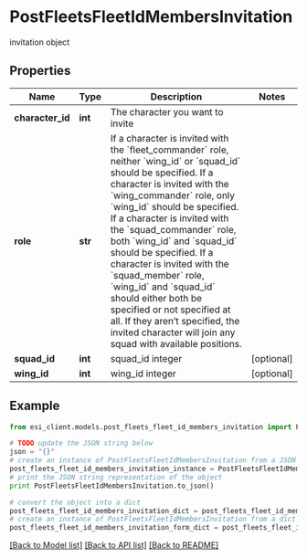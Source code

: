 # PostFleetsFleetIdMembersInvitation

invitation object

## Properties

Name | Type | Description | Notes
------------ | ------------- | ------------- | -------------
**character_id** | **int** | The character you want to invite | 
**role** | **str** | If a character is invited with the &#x60;fleet_commander&#x60; role, neither &#x60;wing_id&#x60; or &#x60;squad_id&#x60; should be specified. If a character is invited with the &#x60;wing_commander&#x60; role, only &#x60;wing_id&#x60; should be specified. If a character is invited with the &#x60;squad_commander&#x60; role, both &#x60;wing_id&#x60; and &#x60;squad_id&#x60; should be specified. If a character is invited with the &#x60;squad_member&#x60; role, &#x60;wing_id&#x60; and &#x60;squad_id&#x60; should either both be specified or not specified at all. If they aren’t specified, the invited character will join any squad with available positions. | 
**squad_id** | **int** | squad_id integer | [optional] 
**wing_id** | **int** | wing_id integer | [optional] 

## Example

```python
from esi_client.models.post_fleets_fleet_id_members_invitation import PostFleetsFleetIdMembersInvitation

# TODO update the JSON string below
json = "{}"
# create an instance of PostFleetsFleetIdMembersInvitation from a JSON string
post_fleets_fleet_id_members_invitation_instance = PostFleetsFleetIdMembersInvitation.from_json(json)
# print the JSON string representation of the object
print PostFleetsFleetIdMembersInvitation.to_json()

# convert the object into a dict
post_fleets_fleet_id_members_invitation_dict = post_fleets_fleet_id_members_invitation_instance.to_dict()
# create an instance of PostFleetsFleetIdMembersInvitation from a dict
post_fleets_fleet_id_members_invitation_form_dict = post_fleets_fleet_id_members_invitation.from_dict(post_fleets_fleet_id_members_invitation_dict)
```
[[Back to Model list]](../README.md#documentation-for-models) [[Back to API list]](../README.md#documentation-for-api-endpoints) [[Back to README]](../README.md)


